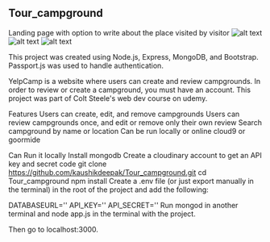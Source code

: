 ## Tour_campground
Landing page with option to write about the place visited by visitor
![alt text](https://github.com/[username]/[reponame]/blob/[branch]/image.jpg?raw=true)
![alt text](https://github.com/[username]/[reponame]/blob/[branch]/image.jpg?raw=true)
![alt text](https://github.com/[username]/[reponame]/blob/[branch]/image.jpg?raw=true)

This project was created using Node.js, Express, MongoDB, and Bootstrap. Passport.js was used to handle authentication.

YelpCamp is a website where users can create and review campgrounds. In order to review or create a campground, you must have an account. This project was part of Colt Steele's web dev course on udemy.

Features
Users can create, edit, and remove campgrounds
Users can review campgrounds once, and edit or remove only their own review
Search campground by name or location
Can be run locally or online cloud9 or goormide

Can Run it locally
Install mongodb
Create a cloudinary account to get an API key and secret code
git clone https://github.com/kaushikdeepak/Tour_campground.git
cd Tour_campground
npm install
Create a .env file (or just export manually in the terminal) in the root of the project and add the following:

DATABASEURL='<url>'
API_KEY=''<key>
API_SECRET='<secret>'
Run mongod in another terminal and node app.js in the terminal with the project.

Then go to localhost:3000.
